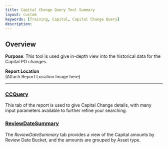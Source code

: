 ```yaml
---
title: Capital Change Query Tool Summary
layout: custom
keywords: [Training, Capital, Capital Change Query]
description: 
---
```


## Overview

**Purpose**:  This tool is used give in-depth view into the historical data for the Capital PO changes.

**Report Location**<br>
(Attach Report Location Image here)

___
### [ CCQuery ](/bApps/InterjectTraining/WIP/CCQuery_WIP.html)

This tab of the report is used to give Capital Change details, with many input parameters available to further refine your searching.

### [ ReviewDateSummary ](/bApps/InterjectTraining/WIP/ReviewDateSummary_WIP.html)

The *ReviewDateSummary* tab provides a view of the Capital amounts by Review Date Bucket, and the amounts are grouped by Asset type.